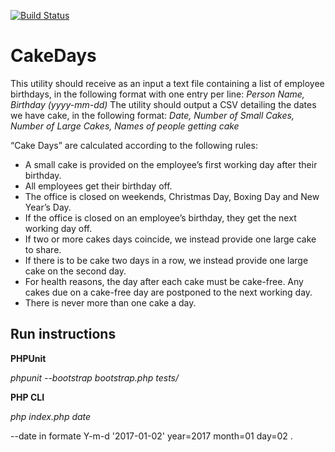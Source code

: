 [![Build Status](https://travis-ci.org/farazilu/CakeDays.svg?branch=master)](https://travis-ci.org/farazilu/CakeDays)

# CakeDays

This utility should receive as an input a text file containing a list of employee birthdays, in
the following format with one entry per line:
*Person Name, Birthday (yyyy-mm-dd)*
The utility should output a CSV detailing the dates we have cake, in the following format:
*Date, Number of Small Cakes, Number of Large Cakes, Names of people getting cake*

“Cake Days” are calculated according to the following rules:

 - A small cake is provided on the employee’s first working day after
   their birthday.
 - All employees get their birthday off.
 - The office is closed on weekends, Christmas Day, Boxing Day and New Year’s Day.
 - If the office is closed on an employee’s birthday, they get the next
   working day off.
 - If two or more cakes days coincide, we instead provide one large cake
   to share.
 - If there is to be cake two days in a row, we instead provide one
   large cake on the second day.
 - For health reasons, the day after each cake must be cake-free. Any
   cakes due on a cake-free day are postponed to the next working day.
 - There is never more than one cake a day.

 ## Run instructions
 
 **PHPUnit** 
 
 *phpunit --bootstrap bootstrap.php tests/*
 
 **PHP CLI** 
 
 *php index.php date* 
 
 --date in formate Y-m-d '2017-01-02' year=2017 month=01 day=02 . 